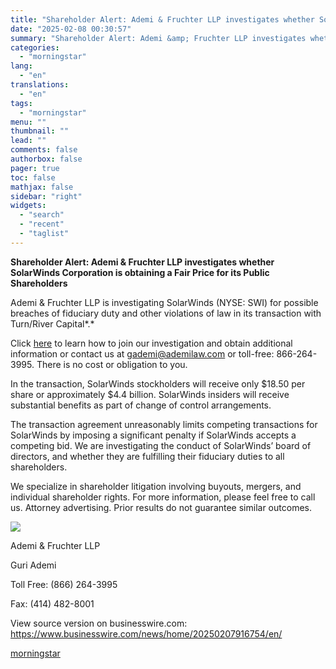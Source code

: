```yaml
---
title: "Shareholder Alert: Ademi & Fruchter LLP investigates whether SolarWinds Corporation is obtaining a Fair Price for its Public Shareholders"
date: "2025-02-08 00:30:57"
summary: "Shareholder Alert: Ademi &amp; Fruchter LLP investigates whether SolarWinds Corporation is obtaining a Fair Price for its Public Shareholders Ademi &amp; Fruchter LLP is investigating SolarWinds (NYSE: SWI) for possible breaches of fiduciary duty and other violations of law in its transaction with Turn/River Capital. Click here to learn how..."
categories:
  - "morningstar"
lang:
  - "en"
translations:
  - "en"
tags:
  - "morningstar"
menu: ""
thumbnail: ""
lead: ""
comments: false
authorbox: false
pager: true
toc: false
mathjax: false
sidebar: "right"
widgets:
  - "search"
  - "recent"
  - "taglist"
---
```


**Shareholder Alert: Ademi & Fruchter LLP investigates whether SolarWinds Corporation is obtaining a Fair Price for its Public Shareholders**

Ademi & Fruchter LLP is investigating SolarWinds (NYSE: SWI) for possible breaches of fiduciary duty and other violations of law in its transaction with Turn/River Capital*.*

Click [here](https://cts.businesswire.com/ct/CT?id=smartlink&url=https%3A%2F%2Fwww.ademilaw.com%2Fcase%2Fsolarwinds-corporation&esheet=54201740&newsitemid=20250207916754&lan=en-US&anchor=here&index=1&md5=17cf4894ae66a23f46e030c628d0bcce) to learn how to join our investigation and obtain additional information or contact us at [gademi@ademilaw.com](mailto:gademi@ademilaw.com) or toll-free: 866-264-3995. There is no cost or obligation to you.

In the transaction, SolarWinds stockholders will receive only $18.50 per share or approximately $4.4 billion. SolarWinds insiders will receive substantial benefits as part of change of control arrangements.

The transaction agreement unreasonably limits competing transactions for SolarWinds by imposing a significant penalty if SolarWinds accepts a competing bid. We are investigating the conduct of SolarWinds’ board of directors, and whether they are fulfilling their fiduciary duties to all shareholders.

We specialize in shareholder litigation involving buyouts, mergers, and individual shareholder rights. For more information, please feel free to call us. Attorney advertising. Prior results do not guarantee similar outcomes.

 ![](https://cts.businesswire.com/ct/CT?id=bwnews&sty=20250207916754r1&sid=mstr3&distro=nx&lang=en)

Ademi & Fruchter LLP
  
Guri Ademi
  
Toll Free: (866) 264-3995
  
Fax: (414) 482-8001

View source version on businesswire.com: <https://www.businesswire.com/news/home/20250207916754/en/>

[morningstar](https://www.morningstar.com/news/business-wire/20250207916754/shareholder-alert-ademi-fruchter-llp-investigates-whether-solarwinds-corporation-is-obtaining-a-fair-price-for-its-public-shareholders)
